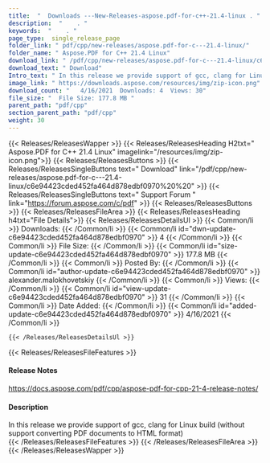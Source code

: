 ```yaml
---
title:  "  Downloads ---New-Releases-aspose.pdf-for-c++-21.4-linux . " 
description:  "    . " 
keywords:  "    . " 
page_type:  single_release_page
folder_link: " pdf/cpp/new-releases/aspose.pdf-for-c---21.4-linux/"
folder_name: " Aspose.PDF for C++ 21.4 Linux"
download_link: " /pdf/cpp/new-releases/aspose.pdf-for-c---21.4-linux/c6e94423cded452fa464d878edbf0970"
download_text: " Download"
Intro_text: " In this release we provide support of gcc, clang for Linux build (without suppor..."
image_link: " https://downloads.aspose.com/resources/img/zip-icon.png"
download_count: "   4/16/2021  Downloads: 4  Views: 30"
file_size: "  File Size: 177.8 MB "
parent_path: "pdf/cpp"
section_parent_path: "pdf/cpp"
weight: 30 
---
```


{{< Releases/ReleasesWapper >}}
  {{< Releases/ReleasesHeading H2txt=" Aspose.PDF for C++ 21.4 Linux" imagelink="/resources/img/zip-icon.png">}}
  {{< Releases/ReleasesButtons >}}
    {{< Releases/ReleasesSingleButtons text=" Download" link="/pdf/cpp/new-releases/aspose.pdf-for-c---21.4-linux/c6e94423cded452fa464d878edbf0970%20%20" >}}
    {{< Releases/ReleasesSingleButtons text=" Support Forum " link="https://forum.aspose.com/c/pdf" >}}
  {{< Releases/ReleasesButtons >}}
  {{< Releases/ReleasesFileArea >}}
    {{< Releases/ReleasesHeading h4txt="File Details">}}
    {{< Releases/ReleasesDetailsUl >}}
            {{< Common/li  >}} Downloads: {{< /Common/li >}} 
      {{< Common/li id="dwn-update-c6e94423cded452fa464d878edbf0970" >}} 4 {{< /Common/li >}} 
      {{< Common/li  >}} File Size: {{< /Common/li >}} 
      {{< Common/li id="size-update-c6e94423cded452fa464d878edbf0970" >}} 177.8 MB {{< /Common/li >}} 
      {{< Common/li  >}} Posted By: {{< /Common/li >}} 
      {{< Common/li id="author-update-c6e94423cded452fa464d878edbf0970" >}} alexander.malokhovetskiy {{< /Common/li >}} 
      {{< Common/li  >}} Views: {{< /Common/li >}} 
      {{< Common/li id="view-update-c6e94423cded452fa464d878edbf0970" >}} 31 {{< /Common/li >}} 
      {{< Common/li  >}} Date Added: {{< /Common/li >}} 
      {{< Common/li id="added-update-c6e94423cded452fa464d878edbf0970" >}} 4/16/2021 {{< /Common/li >}} 

    {{< /Releases/ReleasesDetailsUl >}}

  {{< Releases/ReleasesFileFeatures >}}
      <h4>Release Notes</h4><div><a href="https://docs.aspose.com/pdf/cpp/aspose-pdf-for-cpp-21-4-release-notes/">https://docs.aspose.com/pdf/cpp/aspose-pdf-for-cpp-21-4-release-notes/</a></div><h4>Description</h4><div class="HTMLDescription">In this release we provide support of gcc, clang for Linux build (without support converting PDF documents to HTML format)</div>
  {{< /Releases/ReleasesFileFeatures >}}
 {{< /Releases/ReleasesFileArea >}}
{{< /Releases/ReleasesWapper >}}


